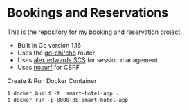 # Bookings and Reservations

This is the repository for my booking and reservation project.

- Built in Go version 1.16
- Uses the [go-chi/cho](https://github.com/go-chi/chi) router
- Uses [alex edwards SCS](https://github.com/alexedwards/scs) for session management
- Uses [nosurf](https://github.com/justinas/nosurf) for CSRF

Create & Run Docker Container

```dockerfile
$ docker build -t  smart-hotel-app .
$ docker run -p 8080:80 smart-hotel-app
```